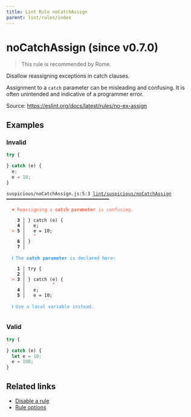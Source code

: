 ```yaml
---
title: Lint Rule noCatchAssign
parent: lint/rules/index
---
```


# noCatchAssign (since v0.7.0)

> This rule is recommended by Rome.

Disallow reassigning exceptions in catch clauses.

Assignment to a `catch` parameter can be misleading and confusing.
It is often unintended and indicative of a programmer error.

Source: https://eslint.org/docs/latest/rules/no-ex-assign

## Examples

### Invalid

```jsx
try {

} catch (e) {
  e;
  e = 10;
}
```

<pre class="language-text"><code class="language-text">suspicious/noCatchAssign.js:5:3 <a href="https://docs.rome.tools/lint/rules/noCatchAssign">lint/suspicious/noCatchAssign</a> ━━━━━━━━━━━━━━━━━━━━━━━━━━━━━━━━━━━━━━

<strong><span style="color: Tomato;">  </span></strong><strong><span style="color: Tomato;">✖</span></strong> <span style="color: Tomato;">Reassigning a </span><span style="color: Tomato;"><strong>catch parameter</strong></span><span style="color: Tomato;"> is confusing.</span>
  
    <strong>3 │ </strong>} catch (e) {
    <strong>4 │ </strong>  e;
<strong><span style="color: Tomato;">  </span></strong><strong><span style="color: Tomato;">&gt;</span></strong> <strong>5 │ </strong>  e = 10;
   <strong>   │ </strong>  <strong><span style="color: Tomato;">^</span></strong>
    <strong>6 │ </strong>}
    <strong>7 │ </strong>
  
<strong><span style="color: rgb(38, 148, 255);">  </span></strong><strong><span style="color: rgb(38, 148, 255);">ℹ</span></strong> <span style="color: rgb(38, 148, 255);">The </span><span style="color: rgb(38, 148, 255);"><strong>catch parameter</strong></span><span style="color: rgb(38, 148, 255);"> is declared here:</span>
  
    <strong>1 │ </strong>try {
    <strong>2 │ </strong>
<strong><span style="color: Tomato;">  </span></strong><strong><span style="color: Tomato;">&gt;</span></strong> <strong>3 │ </strong>} catch (e) {
   <strong>   │ </strong>         <strong><span style="color: Tomato;">^</span></strong>
    <strong>4 │ </strong>  e;
    <strong>5 │ </strong>  e = 10;
  
<strong><span style="color: rgb(38, 148, 255);">  </span></strong><strong><span style="color: rgb(38, 148, 255);">ℹ</span></strong> <span style="color: rgb(38, 148, 255);">Use a local variable instead.</span>
  
</code></pre>

### Valid

```jsx
try {

} catch (e) {
  let e = 10;
  e = 100;
}
```

## Related links

- [Disable a rule](/linter/#disable-a-lint-rule)
- [Rule options](/linter/#rule-options)
